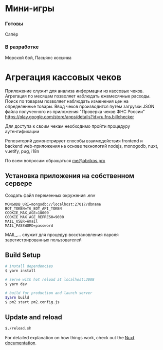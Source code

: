 # Мини-игры
### Готовы
Сапёр
### В разработке
Морской бой, Пасьянс косынка

# Агрегация кассовых чеков
Приложение служит для анализа информации из кассовых чеков.
Агрегация по месяцам позволяет наблюдать ежемесячные расходы.
Поиск по товарам позволяет наблюдать изменения цен на определенные товары.
Ввод чеков производится путем загрузки JSON файла полученного из приложения
"Проверка чеков ФНС России"
https://play.google.com/store/apps/details?id=ru.fns.billchecker

Для доступа к своим чекам необходимо пройти процедуру аутентификации

Репозиторий демонстрирует способы взаимодействия
frontend и backend web-приложения на основе технологий
nodejs, monogodb, nuxt, vuetify, pug, i18n

По всем вопросам обращаться me@abrikos.pro

## Установка приложения на собственном сервере
Создать файл переменных окружения .env
```
MONGODB_URI=mongodb://localhost:27017/dbname
BOT_TOKEN=TG_BOT_API_TOKEN
COOKIE_MAX_AGE=18000
COOKIE_MAX_AGE_REFRESH=9000
MAIL_USER=email
MAIL_PASSWORD=password

```
MAIL_... служит для процедур восстановления пароля зарегистрированных пользователей

## Build Setup

```bash
# install dependencies
$ yarn install

# serve with hot reload at localhost:3008 
$ yarn dev

# build for production and launch server
$yarn build
$ pm2 start pm2.config.js
```

## Update and reload
```bash
$./reload.sh
```

For detailed explanation on how things work, check out the [Nuxt documentation](https://nuxt.com).
